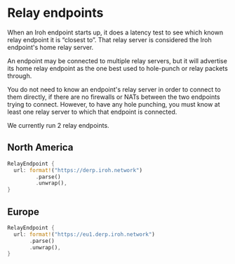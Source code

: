 # Relay endpoints

When an Iroh endpoint starts up, it does a latency test to see which known relay endpoint it is “closest to”. That relay server is considered the Iroh endpoint's home relay server.

An endpoint may be connected to multiple relay servers, but it will advertise its home relay endpoint as the one best used to hole-punch or relay packets through.

You do not need to know an endpoint's relay server in order to connect to them directly, if there are no firewalls or NATs between the two endpoints trying to connect. However, to have any hole punching, you must know at least one relay server to which that endpoint is connected.

We currently run 2 relay endpoints.
## North America

```rust
RelayEndpoint {
  url: format!("https://derp.iroh.network")
         .parse()
         .unwrap(),
}
```

## Europe

```rust
RelayEndpoint {
  url: format!("https://eu1.derp.iroh.network")
       .parse()
       .unwrap(),
}
```
